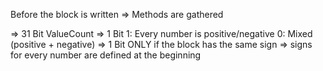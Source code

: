 Before the block is written => Methods are gathered

  => 31 Bit ValueCount
  => 1 Bit  1: Every number is positive/negative
            0: Mixed (positive + negative)
  => 1 Bit ONLY if the block has the same sign => signs for every number are defined at the beginning
  
